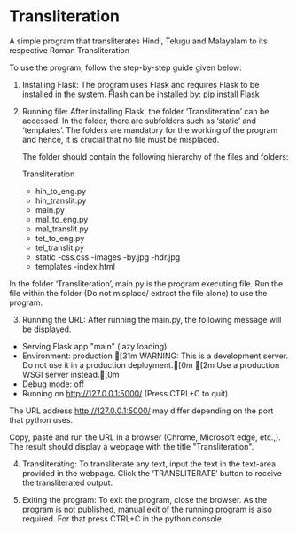 # Transliteration
A simple program that transliterates Hindi, Telugu and Malayalam to its respective Roman Transliteration

To use the program, follow the step-by-step guide given below:

1. Installing Flask: The program uses Flask and requires Flask to be installed in the system.
   Flash can be installed by:
        pip install Flask
        
2. Running file: After installing Flask, the folder ‘Transliteration’ can be accessed. In the folder, there are subfolders such as ‘static’ and ‘templates’. The folders are mandatory for the working of the program and hence, it is crucial that no file must be misplaced.
    
    The folder should contain the following hierarchy of the files and folders:
    
    Transliteration
      - hin_to_eng.py
      - hin_translit.py
      - main.py
      - mal_to_eng.py
      - mal_translit.py
      - tet_to_eng.py
      - tel_translit.py
      - static
        -css.css
        -images
          -by.jpg
          -hdr.jpg
      - templates
        -index.html
       
In the folder ‘Transliteration’, main.py is the program executing file. Run the file within the folder (Do not misplace/ extract the file alone) to use the program.

3. Running the URL: After running the main.py, the following message will be displayed.

 * Serving Flask app "main" (lazy loading)
 * Environment: production
[31m   WARNING: This is a development server. Do not use it in a production deployment.[0m
[2m   Use a production WSGI server instead.[0m
 * Debug mode: off
 * Running on http://127.0.0.1:5000/ (Press CTRL+C to quit)

The URL address http://127.0.0.1:5000/ may differ depending on the port that python uses.
  
Copy, paste and run the URL in a browser (Chrome, Microsoft edge, etc.,). The result should display a webpage with the title "Transliteration".

4. Transliterating: To transliterate any text, input the text in the text-area provided in the webpage. Click the ‘TRANSLITERATE’ button to receive the transliterated output.

5. Exiting the program: To exit the program, close the browser. As the program is not published, manual exit of the running program is also required. For that press CTRL+C in the python console.
